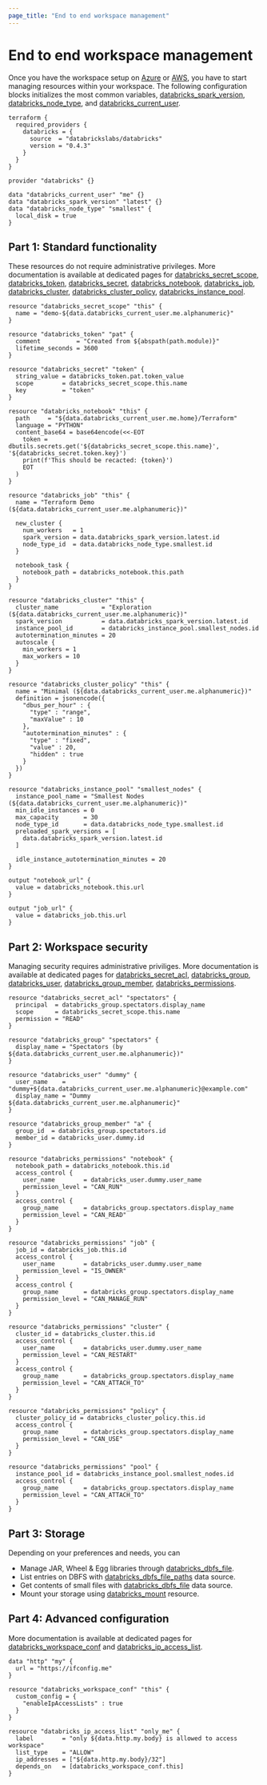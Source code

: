 ```yaml
---
page_title: "End to end workspace management"
---
```


# End to end workspace management

Once you have the workspace setup on [Azure](azure-workspace.md) or [AWS](aws-workspace.md), you have to start managing resources within your workspace. The following configuration blocks initializes the most common variables, [databricks_spark_version](../data-sources/spark_version.md), [databricks_node_type](../data-sources/node_type.md), and [databricks_current_user](../data-sources/current_user.md).

```hcl
terraform {
  required_providers {
    databricks = {
      source  = "databrickslabs/databricks"
      version = "0.4.3"
    }
  }
}

provider "databricks" {}

data "databricks_current_user" "me" {}
data "databricks_spark_version" "latest" {}
data "databricks_node_type" "smallest" {
  local_disk = true
}
```

## Part 1: Standard functionality

These resources do not require administrative privileges. More documentation is available at dedicated pages for [databricks_secret_scope](../resources/secret_scope.md), [databricks_token](../resources/token.md), [databricks_secret](../resources/secret.md), [databricks_notebook](../data-sources/notebook.md), [databricks_job](../resources/job.md), [databricks_cluster](../resources/cluster.md), [databricks_cluster_policy](../resources/cluster_policy.md), [databricks_instance_pool](../resources/instance_pool.md).

```hcl
resource "databricks_secret_scope" "this" {
  name = "demo-${data.databricks_current_user.me.alphanumeric}"
}

resource "databricks_token" "pat" {
  comment          = "Created from ${abspath(path.module)}"
  lifetime_seconds = 3600
}

resource "databricks_secret" "token" {
  string_value = databricks_token.pat.token_value
  scope        = databricks_secret_scope.this.name
  key          = "token"
}

resource "databricks_notebook" "this" {
  path     = "${data.databricks_current_user.me.home}/Terraform"
  language = "PYTHON"
  content_base64 = base64encode(<<-EOT
    token = dbutils.secrets.get('${databricks_secret_scope.this.name}', '${databricks_secret.token.key}')
    print(f'This should be recacted: {token}')
    EOT
  )
}

resource "databricks_job" "this" {
  name = "Terraform Demo (${data.databricks_current_user.me.alphanumeric})"

  new_cluster {
    num_workers   = 1
    spark_version = data.databricks_spark_version.latest.id
    node_type_id  = data.databricks_node_type.smallest.id
  }

  notebook_task {
    notebook_path = databricks_notebook.this.path
  }
}

resource "databricks_cluster" "this" {
  cluster_name            = "Exploration (${data.databricks_current_user.me.alphanumeric})"
  spark_version           = data.databricks_spark_version.latest.id
  instance_pool_id        = databricks_instance_pool.smallest_nodes.id
  autotermination_minutes = 20
  autoscale {
    min_workers = 1
    max_workers = 10
  }
}

resource "databricks_cluster_policy" "this" {
  name = "Minimal (${data.databricks_current_user.me.alphanumeric})"
  definition = jsonencode({
    "dbus_per_hour" : {
      "type" : "range",
      "maxValue" : 10
    },
    "autotermination_minutes" : {
      "type" : "fixed",
      "value" : 20,
      "hidden" : true
    }
  })
}

resource "databricks_instance_pool" "smallest_nodes" {
  instance_pool_name = "Smallest Nodes (${data.databricks_current_user.me.alphanumeric})"
  min_idle_instances = 0
  max_capacity       = 30
  node_type_id       = data.databricks_node_type.smallest.id
  preloaded_spark_versions = [
    data.databricks_spark_version.latest.id
  ]

  idle_instance_autotermination_minutes = 20
}

output "notebook_url" {
  value = databricks_notebook.this.url
}

output "job_url" {
  value = databricks_job.this.url
}
```

## Part 2: Workspace security

Managing security requires administrative priviliges. More documentation is available at dedicated pages for [databricks_secret_acl](../resources/secret_acl.md), [databricks_group](../data-sources/group.md), [databricks_user](../resources/user.md), [databricks_group_member](../resources/group_member.md), [databricks_permissions](../resources/permissions.md).

```hcl
resource "databricks_secret_acl" "spectators" {
  principal  = databricks_group.spectators.display_name
  scope      = databricks_secret_scope.this.name
  permission = "READ"
}

resource "databricks_group" "spectators" {
  display_name = "Spectators (by ${data.databricks_current_user.me.alphanumeric})"
}

resource "databricks_user" "dummy" {
  user_name    = "dummy+${data.databricks_current_user.me.alphanumeric}@example.com"
  display_name = "Dummy ${data.databricks_current_user.me.alphanumeric}"
}

resource "databricks_group_member" "a" {
  group_id  = databricks_group.spectators.id
  member_id = databricks_user.dummy.id
}

resource "databricks_permissions" "notebook" {
  notebook_path = databricks_notebook.this.id
  access_control {
    user_name        = databricks_user.dummy.user_name
    permission_level = "CAN_RUN"
  }
  access_control {
    group_name       = databricks_group.spectators.display_name
    permission_level = "CAN_READ"
  }
}

resource "databricks_permissions" "job" {
  job_id = databricks_job.this.id
  access_control {
    user_name        = databricks_user.dummy.user_name
    permission_level = "IS_OWNER"
  }
  access_control {
    group_name       = databricks_group.spectators.display_name
    permission_level = "CAN_MANAGE_RUN"
  }
}

resource "databricks_permissions" "cluster" {
  cluster_id = databricks_cluster.this.id
  access_control {
    user_name        = databricks_user.dummy.user_name
    permission_level = "CAN_RESTART"
  }
  access_control {
    group_name       = databricks_group.spectators.display_name
    permission_level = "CAN_ATTACH_TO"
  }
}

resource "databricks_permissions" "policy" {
  cluster_policy_id = databricks_cluster_policy.this.id
  access_control {
    group_name       = databricks_group.spectators.display_name
    permission_level = "CAN_USE"
  }
}

resource "databricks_permissions" "pool" {
  instance_pool_id = databricks_instance_pool.smallest_nodes.id
  access_control {
    group_name       = databricks_group.spectators.display_name
    permission_level = "CAN_ATTACH_TO"
  }
}
```

## Part 3: Storage

Depending on your preferences and needs, you can

* Manage JAR, Wheel & Egg libraries through [databricks_dbfs_file](../resources/dbfs_file.md).
* List entries on DBFS with [databricks_dbfs_file_paths](../data-sources/dbfs_file_paths.md) data source.
* Get contents of small files with [databricks_dbfs_file](../data-sources/dbfs_file.md) data source.
* Mount your storage using [databricks_mount](../resources/mount.md) resource.

## Part 4: Advanced configuration

More documentation is available at dedicated pages for [databricks_workspace_conf](../resources/workspace_conf.md) and [databricks_ip_access_list](../resources/ip_access_list.md).

```hcl
data "http" "my" {
  url = "https://ifconfig.me"
}

resource "databricks_workspace_conf" "this" {
  custom_config = {
    "enableIpAccessLists" : true
  }
}

resource "databricks_ip_access_list" "only_me" {
  label        = "only ${data.http.my.body} is allowed to access workspace"
  list_type    = "ALLOW"
  ip_addresses = ["${data.http.my.body}/32"]
  depends_on   = [databricks_workspace_conf.this]
}
```
